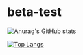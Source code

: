 # beta-test

![Anurag's GitHub stats](https://github-readme-stats.vercel.app/api?username=callmenikk&show_icons=true)

[![Top Langs](https://github-readme-stats.vercel.app/api/top-langs/?username=callemnikk&layout=compact)](https://github.com/anuraghazra/github-readme-stats)
